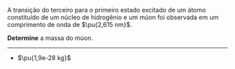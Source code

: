 A transição do terceiro para o primeiro estado excitado de um átomo constituído de um núcleo de hidrogênio e um múon foi observada em um comprimento de onda de $\pu{2,615 nm}$.

**Determine** a massa do múon.

---

- $\pu{1,9e-28 kg}$